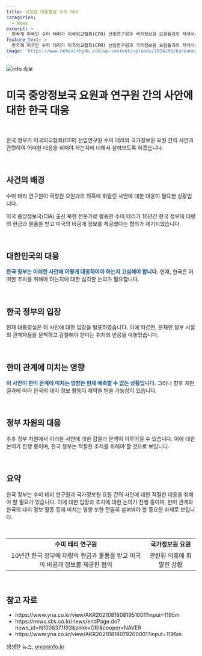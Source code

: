 ```yaml
---
title: 국정원 대통령실 수미 테리
categories:
  - News
excerpt: >
  한국계 미국인 수미 테리가 미국외교협회(CFR) 선임연구원과 국가정보원 요원들과의 저녁식사 모습을 미국 중앙정보국(CIA) 출신 북한 전문가로 활동한 사실이 노출되었다. 대통령실은 이에 대해 문책과 감찰이 필요하다고 발언했는데, 관계자는 이를 통해 문재인 정부 시기의 관계자들을 문책하고 감찰해야 한다고 언급했다. 수미 테리는 한국 정부에 미국의 비공개 정보를 넘겨준 혐의로 기소되어 향후 재판 결과에 따라 한국의 대미 정보 활동이 위축될 가능성도 제기되고 있다.
feature_text: >
  한국계 미국인 수미 테리가 미국외교협회(CFR) 선임연구원과 국가정보원 요원들과의 저녁식사 모습을 미국 중앙정보국(CIA) 출신 북한 전문가로 활동한 사실이 노출되었다. 대통령실은 이에 대해 문책과 감찰이 필요하다고 발언했는데, 관계자는 이를 통해 문재인 정부 시기의 관계자들을 문책하고 감찰해야 한다고 언급했다. 수미 테리는 한국 정부에 미국의 비공개 정보를 넘겨준 혐의로 기소되어 향후 재판 결과에 따라 한국의 대미 정보 활동이 위축될 가능성도 제기되고 있다.
image: 'https://www.behealthy4u.com/wp-content/uploads/2024/06/koreanews.jpg'
---
```


<p><img src="https://www.behealthy4u.com/wp-content/uploads/2024/06/koreanews.jpg" alt="info 속보" /></p>

<h1 data-ke-size="size26">미국 중앙정보국 요원과 연구원 간의 사안에 대한 한국 대응</h1>

<p data-ke-size="size16">&nbsp;</p>

<p>한국 정부가 미국외교협회(CFR) 선임연구원 수미 테리와 국가정보원 요원 간의 사안과 관련하여 어떠한 대응을 취해야 하는지에 대해서 살펴보도록 하겠습니다.</p>

<p data-ke-size="size16">&nbsp;</p>

<h2 data-ke-size="size26">사건의 배경</h2>

<p>수미 테리 연구원이 국정원 요원과의 의혹에 휘말린 사안에 대한 대응이 필요한 상황입니다.</p>

<p data-ke-size="size16">미국 중앙정보국(CIA) 출신 북한 전문가로 활동한 수미 테리가 10년간 한국 정부에 대량의 현금과 물품을 받고 미국의 비공개 정보를 제공했다는 혐의가 제기되었습니다.</p>

<p data-ke-size="size16">&nbsp;</p>

<h2 data-ke-size="size26">대한민국의 대응</h2>

<p><b><span style="color: #1a5490;">한국 정부는 이러한 사안에 어떻게 대응하여야 하는지 고심해야 합니다.</span></b> 현재, 한국은 어떠한 조치를 취해야 하는지에 대한 심각한 논의가 필요합니다.</p>

<p data-ke-size="size16">&nbsp;</p>

<h2 data-ke-size="size26">한국 정부의 입장</h2>

<p>현재 대통령실은 이 사안에 대한 입장을 발표하였습니다. 이에 따르면, 문재인 정부 시절의 관계자들을 문책하고 감찰해야 한다는 취지의 반응을 내놓았습니다.</p>

<p data-ke-size="size16">&nbsp;</p>

<h2 data-ke-size="size26">한미 관계에 미치는 영향</h2>

<p><b><span style="color: #1a5490;">이 사안이 한미 관계에 미치는 영향은 현재 예측할 수 없는 상황입니다.</span></b> 그러나 향후 재판 결과에 따라 한국의 대미 정보 활동이 제약을 받을 가능성이 있습니다.</p>

<p data-ke-size="size16">&nbsp;</p>

<h2 data-ke-size="size26">정부 차원의 대응</h2>

<p>추후 정부 차원에서 이러한 사안에 대한 감찰과 문책이 이루어질 수 있습니다. 이에 대한 논의가 진행 중이며, 한국 정부는 적절한 조치를 취해야 할 것으로 보입니다.</p>

<p data-ke-size="size16">&nbsp;</p>

<h2 data-ke-size="size26">요약</h2>

<p>한국 정부는 수미 테리 연구원과 국가정보원 요원 간의 사안에 대한 적절한 대응을 취해야 할 필요가 있습니다. 이에 대한 입장과 조치에 대한 논의가 진행 중이며, 한미 관계와 한국의 대미 정보 활동 등에 미치는 영향 또한 면밀히 살펴봐야 할 중요한 과제로 보입니다.</p>

<p data-ke-size="size16">&nbsp;</p>

<table>
    <tbody>
        <tr>
            <td style="text-align: center; height: 17px;"><b>수미 테리 연구원</b></td>
            <td style="text-align: center; height: 17px;"><b>국가정보원 요원</b></td>
        </tr>
        <tr>
            <td style="text-align: center; height: 17px;">10년간 한국 정부에 대량의 현금과 물품을 받고 미국의 비공개 정보를 제공한 혐의</td>
            <td style="text-align: center; height: 17px;">관련된 의혹에 휘말린 상황</td>
        </tr>
    </tbody>
</table>

<p data-ke-size="size16">&nbsp;</p>

<h2 data-ke-size="size26">참고 자료</h2>

<ul>
    <li>https://www.yna.co.kr/view/AKR20210818081951001?input=1195m</li>
    <li>https://news.sbs.co.kr/news/endPage.do?news_id=N1006371193&plink=ORI&cooper=NAVER</li>
    <li>https://www.yna.co.kr/view/AKR20210818079200001?input=1195m</li>
</ul>

<p data-ke-size="size16"></p>
생생한 뉴스, <a href="https://onioninfo.kr" rel="dofollow">onioninfo.kr</a>


